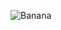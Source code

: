 ![Banana](https://arajooj.github.io/CDC/5%C2%B0%20Semestre/Sistemas%20Operacionais%201/Atividades/Atividade%203/so1.svg)
